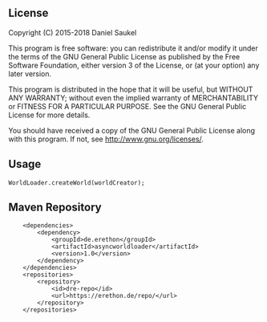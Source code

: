 ## License
Copyright (C) 2015-2018 Daniel Saukel

This program is free software: you can redistribute it and/or modify
it under the terms of the GNU General Public License as published by
the Free Software Foundation, either version 3 of the License, or
(at your option) any later version.

This program is distributed in the hope that it will be useful,
but WITHOUT ANY WARRANTY; without even the implied warranty of
MERCHANTABILITY or FITNESS FOR A PARTICULAR PURPOSE.  See the
GNU General Public License for more details.

You should have received a copy of the GNU General Public License
along with this program.  If not, see <http://www.gnu.org/licenses/>.

## Usage
```
WorldLoader.createWorld(worldCreator);
```

## Maven Repository

```
    <dependencies>
        <dependency>
            <groupId>de.erethon</groupId>
            <artifactId>asyncworldloader</artifactId>
            <version>1.0</version>
        </dependency>
    </dependencies>
    <repositories>
        <repository>
            <id>dre-repo</id>
            <url>https://erethon.de/repo/</url>
        </repository>
    </repositories>
```